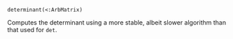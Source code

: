 ```
determinant(<:ArbMatrix)
```

Computes the determinant using a more stable, albeit slower algorithm than that used for `det`.
